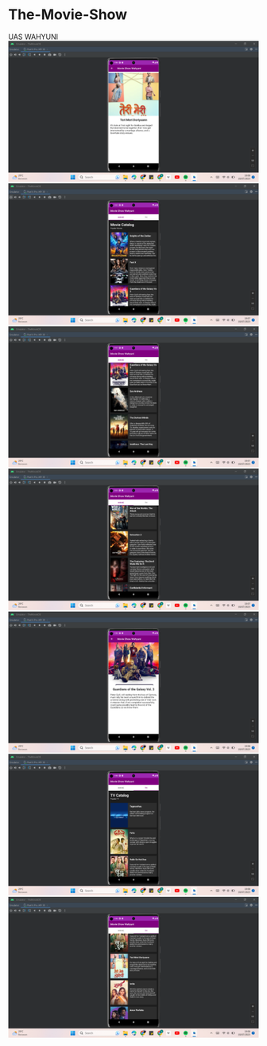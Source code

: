 # The-Movie-Show
UAS WAHYUNI
![Detail TV Show](https://github.com/wahyunisiregar/The-Movie-Show/blob/master/hasil%20program/movie%20(1).png)
![Movie Catalog1](https://github.com/wahyunisiregar/The-Movie-Show/blob/master/hasil%20program/movie%20(2).png)
![Movie Catalog2](https://github.com/wahyunisiregar/The-Movie-Show/blob/master/hasil%20program/movie%20(3).png)
![Movie Catalog3](https://github.com/wahyunisiregar/The-Movie-Show/blob/master/hasil%20program/movie%20(4).png)
![Detail Movie Show](https://github.com/wahyunisiregar/The-Movie-Show/blob/master/hasil%20program/movie%20(5).png)
![TV Show 1](https://github.com/wahyunisiregar/The-Movie-Show/blob/master/hasil%20program/movie%20(6).png)
![TV Show 2](https://github.com/wahyunisiregar/The-Movie-Show/blob/master/hasil%20program/movie%20(7).png)

